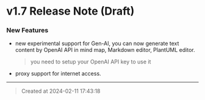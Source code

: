 # v1.7 Release Note (Draft)

### New Features

* new experimental support for Gen-AI, you can now generate text content by OpenAI API in mind map, Markdown editor, PlantUML editor.
	> you need to setup your OpenAI API key to use it

* proxy support for internet access.


---
> Created at 2024-02-11 17:43:18
